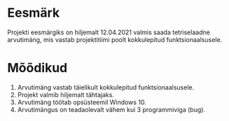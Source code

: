 # Eesmärk
Projekti eesmärgiks on hiljemalt 12.04.2021 valmis saada tetriselaadne arvutimäng, mis vastab projektitiimi poolt kokkulepitud funktsionaalsusele.

# Mõõdikud
1.	Arvutimäng vastab täielikult kokkulepitud funktsionaalsusele.
2.	Projekt valmib hiljemalt tähtajaks.
3.	Arvutimäng töötab opsüsteemil Windows 10.
4.	Arvutimängus on teadaolevalt vähem kui 3 programmiviga (bug).
